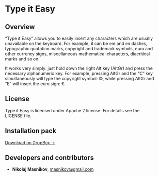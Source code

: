 Type it Easy 
============

Overview
--------

“Type it Easy” allows you to easily insert any characters which are usually unavailable on the keyboard. For example, it can be em and en dashes, typographic quotation marks, copyright and trademark symbols, euro and other currency signs, miscellaneous mathematical characters, diacritical marks and so on.

It works very simply: just hold down the right Alt key (AltGr) and press the necessary alphanumeric key. For example, pressing AltGr and the “C” key simultaneously will type the copyright symbol: ©, while pressing AltGr and “E” will insert the euro sign: €.

License
-------

Type it Easy is licensed under Apache 2 license. For details see the LICENSE file.

Installation pack
-----------------

[Download on DropBox →](https://www.dropbox.com/s/lnltvxwk1rub2ut/typeiteasy.setup.exe?dl=0)

Developers and contributors
---------------------------

* **Nikolaj Masnikov**, [masnikov@gmail.com](mailto:masnikov@gmail.com)
